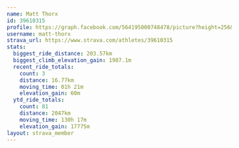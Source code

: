 ```yaml
---
name: Matt Thorx
id: 39610315
profile: https://graph.facebook.com/564195000748478/picture?height=256&width=256
username: matt-thorx
strava_url: https://www.strava.com/athletes/39610315
stats:
  biggest_ride_distance: 203.57km
  biggest_climb_elevation_gain: 1987.1m
  recent_ride_totals:
    count: 3
    distance: 16.77km
    moving_time: 01h 21m
    elevation_gain: 60m
  ytd_ride_totals:
    count: 81
    distance: 2047km
    moving_time: 130h 17m
    elevation_gain: 17775m
layout: strava_member
--- 
```

